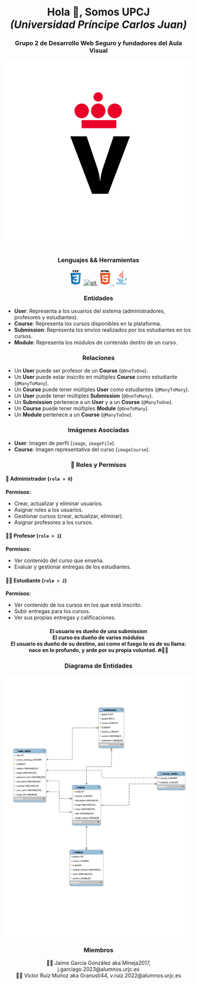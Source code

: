 <h1 align="center">Hola 👋, Somos UPCJ</br><i>(Universidad Príncipe Carlos Juan)</i></h1>
<h3 align="center">Grupo 2 de Desarrollo Web Seguro y fundadores del Aula Visual</h3>


<div align="center">
  <img src="https://github.com/DWS-2025/project-grupo-2/blob/main/AulaVisual/src/main/resources/static/images/1.svg" alt="AulaVisual"/>
</div>  

<h3 align="center">Lenguajes && Herramientas</h3>
<p align="center"> 
  <a href="https://www.w3schools.com/css/" target="_blank" rel="noreferrer"> <img src="https://raw.githubusercontent.com/devicons/devicon/master/icons/css3/css3-original-wordmark.svg" alt="css3" width="40" height="40"/> </a> 
  <a href="https://git-scm.com/" target="_blank" rel="noreferrer"> <img src="https://www.vectorlogo.zone/logos/git-scm/git-scm-icon.svg" alt="git" width="40" height="40"/> </a> 
  <a href="https://www.w3.org/html/" target="_blank" rel="noreferrer"> <img src="https://raw.githubusercontent.com/devicons/devicon/master/icons/html5/html5-original-wordmark.svg" alt="html5" width="40" height="40"/> </a> 
  <a href="https://www.java.com" target="_blank" rel="noreferrer"> <img src="https://raw.githubusercontent.com/devicons/devicon/master/icons/java/java-original.svg" alt="java" width="40" height="40"/> </a> 
</p>

<h3 align="center">Entidades</h3>
<ul>
  <li><strong>User</strong>: Representa a los usuarios del sistema (administradores, profesores y estudiantes).</li>
  <li><strong>Course</strong>: Representa los cursos disponibles en la plataforma.</li>
  <li><strong>Submission</strong>: Representa los envíos realizados por los estudiantes en los cursos.</li>
  <li><strong>Module</strong>: Representa los módulos de contenido dentro de un curso.</li>
</ul>

<h3 align="center">Relaciones</h3>
<ul>
  <li>Un <strong>User</strong> puede ser profesor de un <strong>Course</strong> (<code>@OneToOne</code>).</li>
  <li>Un <strong>User</strong> puede estar inscrito en múltiples <strong>Course</strong> como estudiante (<code>@ManyToMany</code>).</li>
  <li>Un <strong>Course</strong> puede tener múltiples <strong>User</strong> como estudiantes (<code>@ManyToMany</code>).</li>
  <li>Un <strong>User</strong> puede tener múltiples <strong>Submission</strong> (<code>@OneToMany</code>).</li>
  <li>Un <strong>Submission</strong> pertenece a un <strong>User</strong> y a un <strong>Course</strong> (<code>@ManyToOne</code>).</li>
  <li>Un <strong>Course</strong> puede tener múltiples <strong>Module</strong> (<code>@OneToMany</code>).</li>
  <li>Un <strong>Module</strong> pertenece a un <strong>Course</strong> (<code>@ManyToOne</code>).</li>
</ul>

<h3 align="center">Imágenes Asociadas</h3>
<ul>
  <li><strong>User</strong>: Imagen de perfil (<code>image</code>, <code>imageFile</code>).</li>
  <li><strong>Course</strong>: Imagen representativa del curso (<code>imageCourse</code>).</li>
</ul>

<h3 align="center">🎯 Roles y Permisos</h3>

#### 👑 Administrador (`role = 0`)
**Permisos:**
- Crear, actualizar y eliminar usuarios.
- Asignar roles a los usuarios.
- Gestionar cursos (crear, actualizar, eliminar).
- Asignar profesores a los cursos.

#### 👨‍🏫 Profesor (`role = 1`)
**Permisos:**
- Ver contenido del curso que enseña.
- Evaluar y gestionar entregas de los estudiantes.

#### 👨‍🎓 Estudiante (`role = 2`)
**Permisos:**
- Ver contenido de los cursos en los que está inscrito.
- Subir entregas para los cursos.
- Ver sus propias entregas y calificaciones.

<h4 align="center">El usuario es dueño de una submission<br/>
El curso es dueño de varios módulos<br/>
El usuario es dueño de su destino, así como el fuego lo es de su llama: nace en lo profundo, y arde por su propia voluntad. 🔥🧙‍♂️

</h4>

<h3 align="center">Diagrama de Entidades</h3>
<div align="center">
  <img src="https://github.com/DWS-2025/project-grupo-2/blob/main/content/diagrams/Database_Diagram.svg" alt="Diagrama de Base de Datos"/>
</div>

<h3 align="center">Miembros</h3>
<div align="center">
  👨‍🎓 Jaime García González aka Mineja2017, j.garciago.2023@alumnos.urjc.es<br/>
  👨‍🎓 Victor Ruiz Muñoz aka Granusti44, v.ruiz.2022@alumnos.urjc.es
</div>
